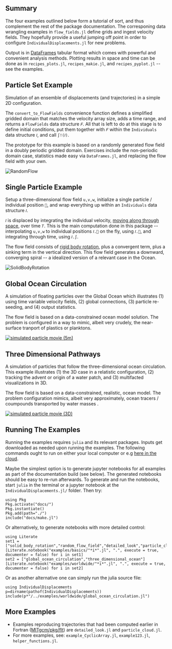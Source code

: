 ## Summary

The four examples outlined below form a tutorial of sort, and thus complement the rest of the package documentation. The corresponing data wrangling examples in `flow_fields.jl` define grids and ingest velocity fields. They hopefully provide a useful jumping off point in order to configure `IndividualDisplacements.jl` for new problems.

Output is in [DataFrames](https://juliadata.github.io/DataFrames.jl/latest/) tabular format which comes with powerful and convenient analysis methods. Plotting results in space and time can be done as in `recipes_plots.jl`, `recipes_makie.jl`, and `recipes_pyplot.jl` -- see the examples.

## Particle Set Example

Simulation of an ensemble of displacements (and trajectories) in a simple 2D configuration. 

The `convert_to_FlowFields` convenience function defines a simplified gridded domain that matches the velocity array size, adds a time range, and returns a `FlowFields`
data structure `𝐹`. 
All that is left to do at this stage is to define initial conditions, put them together with `𝐹` within the `Individuals` data structure `𝐼`, and call `∫!(𝐼)`.

The prototype for this example is based on a randomly generated flow field in a doubly periodic gridded domain. 
Exercises include the non-periodic domain case, statistics made easy via `DataFrames.jl`, and replacing the flow field with your own.

![RandomFlow](https://github.com/JuliaClimate/IndividualDisplacements.jl/raw/master/examples/figs/RandomFlow.gif)

## Single Particle Example

Setup a three-dimensional flow field `u,v,w`, initialize a single particle / individual position `📌`, and wrap everything up within an `Individuals` data structure `𝐼`.

`𝐼` is displaced by integrating the individual velocity, [moving along through space](https://en.wikipedia.org/wiki/Lagrangian_and_Eulerian_specification_of_the_flow_field), over time `𝑇`.  This is the main computation done in this package -- interpolating `u,v,w` to individual positions `𝐼.📌` on the fly, using `𝐼.🚄`, and integrating through time, using `𝐼.∫`.

The flow field consists of [rigid body rotation](https://en.wikipedia.org/wiki/Rigid_body), plus a convergent term, plus a sinking term in the vertical direction. This flow field generates a downward, converging spiral -- a idealized version of a relevant case in the Ocean.

![SolidBodyRotation](https://github.com/JuliaClimate/IndividualDisplacements.jl/raw/master/examples/figs/SolidBodyRotation.gif)

## Global Ocean Circulation

A simulation of floating particles over the Global Ocean which illustrates (1) using time variable velocity fields, (2) global connections, (3) particle re-seeding, and (4) output statistics. 

The flow field is based on a data-constrained ocean model solution. The problem is configured in a way to mimic, albeit very crudely, the near-surface tranport of plastics or planktons.

[![simulated particle movie (5m)](https://user-images.githubusercontent.com/20276764/84766999-b801ad80-af9f-11ea-922a-610ad8a257dc.png)](https://youtu.be/W5DNqJG9jt0)

## Three Dimensional Pathways

A simulation of particles that follow the three-dimensional ocean circulation. This example illustrates (1) the 3D case in a relatistic configuration, (2) tracking the advent or origin of a water patch, and (3) multifacted visualizations in 3D.

The flow field is based on a data-constrained, realistic, ocean model. The problem configuration mimics, albeit very approximately, ocean tracers / coumpounds transported by water masses .

[![simulated particle movie (3D)](https://user-images.githubusercontent.com/20276764/94491485-595ee900-01b6-11eb-95e6-c2cacb812f46.png)](https://youtu.be/twAAE_WUs_g)

## Running The Examples

Running the examples requires `julia` and its relevant packages. Inputs get downloaded as needed upon running the examples. The following commands ought to run on either your local computer or e.g [here in the cloud](https://mybinder.org/v2/gh/JuliaClimate/IndividualDisplacements.jl/master).

Maybe the simplest option is to generate jupyter notebooks for all examples as part of the documentation build (see below). The generated notebooks should be easy to re-run afterwards. To generate and run the notebooks, start `julia` in the terminal or a jupyter notebook at the `IndividualDisplacements.jl/` folder. Then try:

```
using Pkg
Pkg.activate("docs/")
Pkg.instantiate()
Pkg.add(path="./")
include("docs/make.jl")
```
 
Or alternatively, to generate notebooks with more detailed control:

```
using Literate
set1 = ["solid_body_rotation","random_flow_field","detailed_look","particle_cloud"]
[Literate.notebook("examples/basics/"*i*".jl", ".", execute = true, documenter = false) for i in set1]
set2 = ["global_ocean_circulation","three_dimensional_ocean"]
[Literate.notebook("examples/worldwide/"*i*".jl", ".", execute = true, documenter = false) for i in set2]        
```

Or as another alternative one can simply run the julia source file:

```
using IndividualDisplacements
p=dirname(pathof(IndividualDisplacements))
include(p*"/../examples/worldwide/global_ocean_circulation.jl")
```

## More Examples

-  Examples reproducing trajectories that had been computed earlier in Fortran ([MITgcm/pkg/flt](https://mitgcm.readthedocs.io/en/latest/outp_pkgs/outp_pkgs.html#)) are `detailed_look.jl` and `particle_cloud.jl`. 
- For more examples, see: `example_CyclicArray.jl`, `example123.jl`, `helper_functions.jl`.
